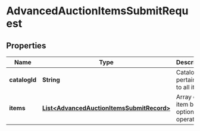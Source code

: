 

# AdvancedAuctionItemsSubmitRequest

## Properties

Name | Type | Description | Notes
------------ | ------------- | ------------- | -------------
**catalogId** | **String** | Catalog id pertaining to all items | 
**items** | [**List&lt;AdvancedAuctionItemsSubmitRecord&gt;**](AdvancedAuctionItemsSubmitRecord.md) | Array of item bid option operations | 




